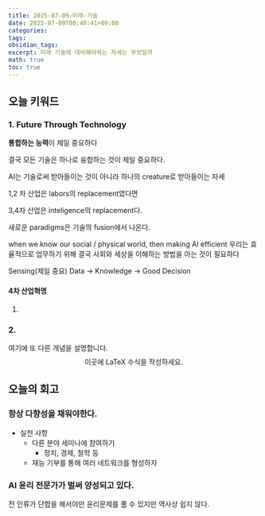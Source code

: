 ```yaml
---
title: 2025-07-09-미래-기술
date: 2025-07-09T00:40:41+09:00
categories: 
tags: 
obsidian_tags: 
excerpt: 미래 기술에 대비해야하는 자세는 무엇일까
math: true
toc: true
---
```


## 오늘 키워드


### 1. Future Through Technology
**통합하는 능력**이 제일 중요하다

결국 모든 기술은 하나로 융합하는 것이 제일 중요하다.

AI는 기술로써 받아들이는 것이 아니라 하나의 creature로 받아들이는 자세

1,2 차 산업은 labors의 replacement였다면

3,4차 산업은 inteligence의 replacement다.

새로운 paradigms은 기술의 fusion에서 나온다.

when we know our social  / physical world, then making AI efficient
우리는 효율적으로 업무하기 위해 결국 사회와 세상을 이해하는 방법을 아는 것이 필요하다

Sensing(제일 중요)
Data -> Knowledge -> Good Decision

#### 4차 산업혁명
1. 

### 2.  
여기에 또 다른 개념을 설명합니다.
$$ \text{이곳에 LaTeX 수식을 작성하세요.} $$
## 오늘의 회고

### 항상 다향성을 채워야한다.
- 실천 사항
	- 다른 분야 세미나에 참여하기
		- 정치, 경제, 철학 등
	- 재능 기부를 통해 여러 네트워크를 형성하자

### AI 윤리 전문가가 벌써 양성되고 있다.
전 인류가 단합을 해서야만 윤리문제를 풀 수 있지만 역사상 쉽지 않다.

